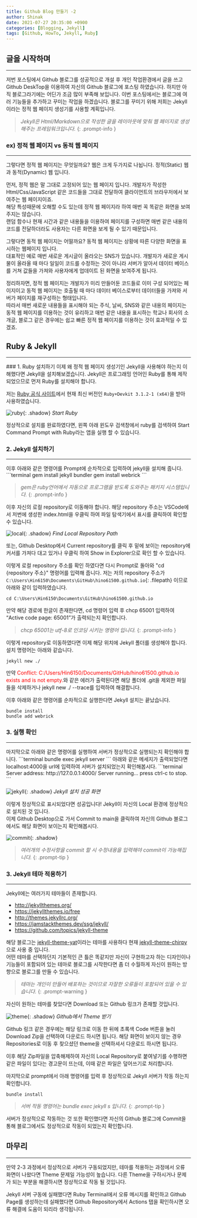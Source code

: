 ```yaml
---
title: Github Blog 만들기 -2
author: Shinak
date: 2021-07-27 20:35:00 +0900
categories: [Blogging, Jekyll]
tags: [Github, HowTo, Jekyll, Ruby]
---
```


## 글을 시작하며
<hr>
저번 포스팅에서 Github 블로그를 성공적으로 개설 후 개인 작업환경에서 글을 쓰고 Github DeskTop을 이용하여 자신의 Github 블로그에 포스팅 하였습니다.  
하지만 아직 블로그라기에는 어딘가 조금 많이 부족해 보입니다. 이번 포스팅에서는 블로그에 여러 기능들을 추가하고 꾸미는 작업을 하겠습니다.  
블로그를 꾸미기 위해 저희는 Jekyll이라는 정적 웹 페이지 생성기를 사용할 계획입니다.  

> *Jekyll은 Html/Markdown으로 작성한 글을 레이아웃에 맞춰 웹 페이지로 생성해주는 프레임워크입니다.*
{: .prompt-info }

### ex) 정적 웹 페이지 vs 동적 웹 페이지
<hr>
그렇다면 정적 웹 페이지는 무엇일까요?  
웹은 크게 두가지로 나뉩니다. 정적(Static) 웹과 동적(Dynamic) 웹 입니다.

먼저, 정적 웹은 말 그대로 고정되어 있는 웹 페이지 입니다. 개발자가 작성한 Html/Css/JavaScript 같은 코드들을 그대로 전달하여 클라이언트의 브라우저에서 보여주는 웹 페이지이죠.  
해당 특성때문에 오해할 수도 있는데 정적 웹 페이지라 하여 매번 꼭 똑같은 화면을 보여주지는 않습니다.  
랜덤 함수나 현재 시간과 같은 내용들을 이용하여 페이지를 구성하면 매번 같은 내용의 코드를 전달하더라도 사용자는 다른 화면을 보게 될 수 있기 때문입니다.

그렇다면 동적 웹 페이지는 어떨까요? 동적 웹 페이지는 상황에 따른 다양한 화면을 표시하는 웹페이지 입니다.  
대표적인 예로 매번 새로운 게시글이 올라오는 SNS가 있습니다. 개발자가 새로운 게시물이 올라올 때 마다 일일이 코드를 수정하는 것이 아니라 서버가 알아서 데이터 베이스를 거쳐 값들을 가져와 사용자에게 업데이트 된 화면을 보여주게 됩니다.  

정리하자면, 정적 웹 페이지는 개발자가 미리 만들어둔 코드들로 이미 구성 되어있는 페이지이고 동적 웹 페이지는 호출될 때 마다 데이터 베이스로부터 데이터들을 가져와 서버가 페이지를 재구성하는 형태입니다.  
따라서 매번 새로운 내용들을 표시해야 되는 주식, 날씨, SNS와 같은 내용의 페이지는 동적 웹 페이지를 이용하는 것이 유리하고 매번 같은 내용을 표시하는 학교나 회사의 소개글, 블로그 같은 경우에는 쉽고 빠른 정적 웹 페이지를 이용하는 것이 효과적일 수 있겠죠.

## Ruby & Jekyll
<hr>
### 1. Ruby 설치하기
이제 왜 정적 웹 페이지 생성기인 Jekyll을 사용해야 하는지 이해했다면 Jekyll을 설치해보겠습니다. Jekyll은 프로그래밍 언어인 Ruby를 통해 제작되었으므로 먼저 Ruby를 설치해야 합니다.

저는 [Ruby 공식 사이트][1]에서 현재 최신 버전인 `Ruby+Devkit 3.1.2-1 (x64)`을 받아 사용하였습니다.

![ruby](/assets/img/howTo_github/002/ruby.png){: .shadow}
_Start Ruby_

정상적으로 설치를 완료하였다면, 왼쪽 아래 윈도우 검색창에서 ruby를 검색하여 Start Command Prompt with Ruby라는 앱을 실행 할 수 있습니다.

### 2. Jekyll 설치하기
<hr>
이후 아래와 같은 명령어를 Prompt에 순차적으로 입력하여 jekyll을 설치해 줍니다.
 ```terminal
 gem install jekyll bundler
 gem install webrick
 ```

> *gem은 ruby언어에서 자동으로 프로그램을 받도록 도와주는 패키지 시스템입니다.*
{: .prompt-info }

이후 자신의 로컬 repository로 이동해야 합니다. 해당 repository 주소는 VSCode에서 저번에 생성한 index.html을 우클릭 하여 파일 탐색기에서 표시를 클릭하여 확인할 수 있습니다.

![local](/assets/img/howTo_github/002/local.PNG){: .shadow}
_Find Local Repository Path_

또는, Github Desktop에서 Current repository를 클릭 후 밑에 보이는 repository에 커서를 가져다 대고 있거나 우클릭 하여 Show in Explorer으로 확인 할 수 있습니다.

이렇게 로컬 repository 주소를 확인 하였다면 다시 Prompt로 돌아와 "cd {repository 주소}" 명령어를 입력해 줍니다. 저는 저의 repository 주소가 `C:\Users\Hin6150\Documents\GitHub\hino61500.github.io`{: .filepath} 이므로 아래와 같이 입력하였습니다.
```terminal
cd C:\Users\Hin6150\Documents\GitHub\hino61500.github.io
```

만약 해당 경로에 한글이 존재한다면, cd 명령어 입력 후 chcp 65001 입력하여 “Active code page: 65001”가 출력되는지 확인합니다.

> *chcp 65001는 utf-8로 인코딩 시키는 명령어 입니다.*
{: .prompt-info }

이렇게 repository로 이동하였다면 이제 해당 위치에 Jekyll 폴더를 생성해야 합니다. 설치 명령어는 아래와 같습니다.
```terminal
jekyll new ./
```
만약 <span style="color:red">Conflict: C:/Users/Hin6150/Documents/GitHub/hino61500.github.io exists and is not empty.</span>와 같은 에러가 출력된다면 해당 폴더에 .git을 제외한 파일들을 삭제하거나 jekyll new ./ --trace를 입력하여 해결합니다.

이후 아래와 같은 명령어를 순차적으로 실행한다면 Jekyll 설치는 끝났습니다.
```terminal
bundle install
bundle add webrick
```

### 3. 실행 확인
<hr>
마지막으로 아래와 같은 명령어를 실행하여 서버가 정상적으로 실행되는지 확인해야 합니다.
```terminal
bundle exec jekyll server
```
아래와 같은 메세지가 출력되었다면 localhost:4000을 url에 입력하여 서버가 설치되었는지 확인해봅시다.
```terminal
    Server address: http://127.0.0.1:4000/
  Server running... press ctrl-c to stop.
```

![jekyll](/assets/img/howTo_github/002/jekyll.PNG){: .shadow}
_Jekyll 설치 성공 화면_

이렇게 정상적으로 표시되었다면 성공입니다! Jekyll이 자신의 Local 환경에 정상적으로 설치된 것 입니다.  
이제 Github Desktop으로 가서 Commit to main을 클릭하여 자신의 Github 블로그에서도 해당 화면이 보이는지 확인해봅시다.

![commit](/assets/img/howTo_github/002/commit.PNG){: .shadow}

> *여러개의 수정사항을 commit 할 시 수정내용을 입력해야 commit이 가능해집니다.*
{: .prompt-tip }

### 3. Jekyll 테마 적용하기
<hr>
Jekyll에는 여러가지 테마들이 존재합니다.

* <http://jekyllthemes.org/>
* <https://jekyllthemes.io/free>
* <http://themes.jekyllrc.org/>
* <https://jamstackthemes.dev/ssg/jekyll/>
* <https://github.com/topics/jekyll-theme>

해당 블로그는 [jekyll-theme-yat][2]이라는 테마를 사용하다 현재 [jekyll-theme-chirpy][3]으로 사용 중 입니다.  
어떤 테마를 선택하던지 기본적인 큰 틀은 똑같지만 자신이 구현하고자 하는 디자인이나 기능들이 포함되어 있는 테마로 블로그를 시작한다면 좀 더 수월하게 자신이 원하는 방향으로 블로그를 만들 수 있습니다.

> *테마는 개인이 만들어 배포하는 것이므로 자잘한 오류들이 포함되어 있을 수 있습니다.*
{: .prompt-warning }

자신이 원하는 테마를 찾았다면 Download 또는 Github 링크가 존재할 것입니다.  

![theme](/assets/img/howTo_github/002/theme.PNG){: .shadow}
_Github에서 Theme 받기_

Github 링크 같은 경우에는 해당 링크로 이동 한 뒤에 초록색 Code 버튼을 눌러 Download Zip을 선택하여 다운로드 하시면 됩니다.
해당 화면이 보이지 않는 경우 Repositories로 이동 후 찾으셨던 theme을 선택하셔서 다운로드 하시면 됩니다.

이후 해당 Zip파일을 압축해제하여 자신의 Local Repository로 붙여넣기를 수행하면 같은 파일이 있다는 경고문이 뜨는데, 이때 같은 파일은 덮어쓰기로 처리합니다.

마지막으로 prompt에서 아래 명령어를 입력 후 정상적으로 Jekyll 서버가 작동 하는지 확인합니다.
```terminal
bundle install
```

> *서버 작동 명령어는 bundle exec jekyll s 입니다.*
{: .prompt-tip }

서버가 정상적으로 작동하는 것 또한 확인했다면 자신의 Github 블로그에 Commit을 통해 블로그에서도 정상적으로 작동이 되었는지 확인합니다.

## 마무리
<hr>
만약 2-3 과정에서 정상적으로 서버가 구동되었지만, 테마를 적용하는 과정에서 오류 화면이 나왔다면 Theme 문제일 가능성이 높습니다. 다른 Theme을 구하시거나 문제가 되는 부분을 해결하시면 정상적으로 작동 될 것입니다.  

Jekyll 서버 구동에 실패했다면 Ruby Terminal에서 오류 메시지를 확인하고 Github Page를 생성하는데 실패했다면 Github Repository에서 Actions 탭을 확인하시면 오류 해결에 도움이 되리라 생각됩니다.

[1]:https://rubyinstaller.org/downloads/
[2]:https://github.com/jeffreytse/jekyll-theme-yat
[3]:https://github.com/cotes2020/jekyll-theme-chirpy
